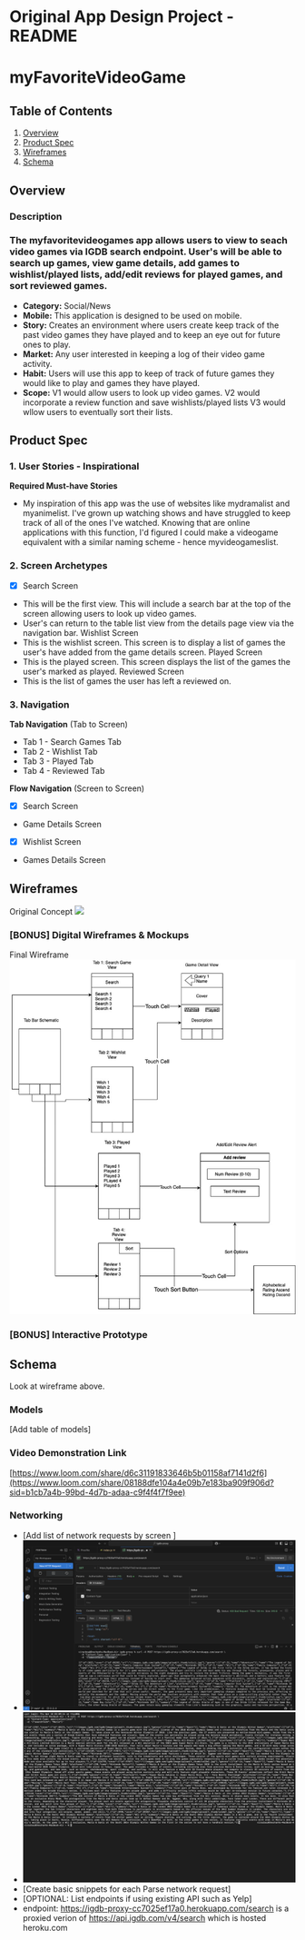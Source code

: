 Original App Design Project - README 
===

# myFavoriteVideoGame

## Table of Contents

1. [Overview](#Overview)
2. [Product Spec](#Product-Spec)
3. [Wireframes](#Wireframes)
4. [Schema](#Schema)

## Overview

### Description



### The myfavoritevideogames app allows users to view to seach video games via IGDB search endpoint. User's will be able to search up games, view game details, add games to wishlist/played lists, add/edit reviews for played games, and sort reviewed games.


- **Category:** Social/News
- **Mobile:** This application is designed to be used on mobile.  
- **Story:** Creates an environment where users create keep track of the past video games they have played and to keep an eye out for future ones to play.
- **Market:** Any user interested in keeping a log of their video game activity.
- **Habit:** Users will use this app to keep of track of future games they would like to play and games they have played.
- **Scope:** V1 would allow users to look up video games.  V2 would incorporate a review function and save wishlists/played lists V3 would wllow users to eventually sort their lists.

## Product Spec

### 1. User Stories - Inspirational

**Required Must-have Stories**

* My inspiration of this app was the use of websites like mydramalist and myanimelist. I've grown up watching shows and have struggled to keep track of all of the ones I've watched. Knowing that are online applications with this function, I'd figured I could make a videogame equivalent with a similar naming scheme - hence myvideogameslist.


### 2. Screen Archetypes

- [x] Search Screen
* This will be the first view. This will include a search bar at the top of the screen allowing users to look up video games. 
* User's can return to the table list view from the details page view via the navigation bar.
Wishlist Screen
* This is the wishlist screen. This screen is to display a list of games the user's have added from the game details screen.
Played Screen
* This is the played screen. This screen displays the list of the games the user's marked as played. 
Reviewed Screen
*  This is the list of games the user has left a reviewed on.

### 3. Navigation

**Tab Navigation** (Tab to Screen)

* Tab 1 - Search Games Tab
* Tab 2 - Wishlist Tab
* Tab 3 - Played Tab
* Tab 4 - Reviewed Tab

**Flow Navigation** (Screen to Screen)

- [x] Search Screen
* Game Details Screen
- [x] Wishlist Screen
* Games Details Screen

## Wireframes


Original Concept
<img src="https://i.imgur.com/KYZX09b.jpeg" width=600>

### [BONUS] Digital Wireframes & Mockups
Final Wireframe
<img src="https://github.com/viracobama/myFavoriteVideoGames/blob/main/images/MyFavoriteVideoGames%20Wireframe.jpg" width=600>

### [BONUS] Interactive Prototype

## Schema 

Look at wireframe above.

### Models

[Add table of models]

### Video Demonstration Link
[https://www.loom.com/share/d6c31191833646b5b01158af7141d2f6](https://www.loom.com/share/08188dfe104a4e09b7e183ba909f906d?sid=b1cb7a4b-99bd-4d7b-adaa-c9f4f4f7f9ee)

### Networking

- [Add list of network requests by screen ]
- <img src="https://github.com/viracobama/myFavoriteVideoGames/blob/main/images/network_request_1.png" width:600>
- <img src="https://github.com/viracobama/myFavoriteVideoGames/blob/main/images/network_request_2.png" width:600>
- [Create basic snippets for each Parse network request]
- [OPTIONAL: List endpoints if using existing API such as Yelp]
- endpoint: https://igdb-proxy-cc7025ef17a0.herokuapp.com/search is a proxied verion of https://api.igdb.com/v4/search which is hosted heroku.com
